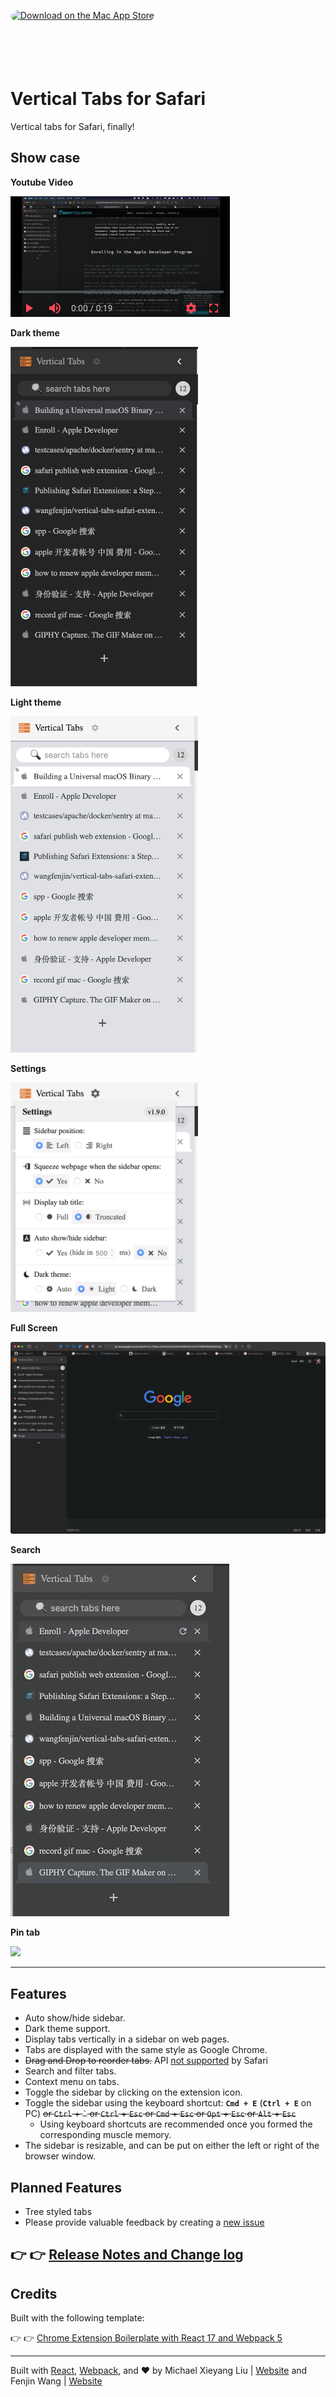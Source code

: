 <a href="https://apps.apple.com/us/app/vertical-tabs-for-safari/id1552657113?mt=12&amp;itsct=apps_box&amp;itscg=30200" style="display: inline-block; overflow: hidden; border-top-left-radius: 13px; border-top-right-radius: 13px; border-bottom-right-radius: 13px; border-bottom-left-radius: 13px; width: 250px; height: 83px;"><img src="https://tools.applemediaservices.com/api/badges/download-on-the-mac-app-store/black/en-US?size=250x83&amp;releaseDate=1612742400&h=ef9e23affbf94f6d250bca2dd156abf7" alt="Download on the Mac App Store" style="border-top-left-radius: 13px; border-top-right-radius: 13px; border-bottom-right-radius: 13px; border-bottom-left-radius: 13px; width: 250px; height: 83px;"></a>

# Vertical Tabs for Safari

Vertical tabs for Safari, finally!

## Show case

**Youtube Video**

[![Youtube Video](./preview/repo/youtube.png)](https://www.youtube.com/watch?v=GWtMthjoamM)

**Dark theme**

<img src="preview/macos-app-store/dark-mode.png" width="300"/>

**Light theme**

<img src="preview/macos-app-store/light-mode.png" width="300"/>

**Settings**

<img src="preview/macos-app-store/settings.png" width="300"/>

**Full Screen**

<img src="preview/macos-app-store/full-screen.png"/>

**Search**

<img src="preview/macos-app-store/search.gif" />

**Pin tab**

<img src="preview/macos-app-store/pin.gif" />

---

## Features

- Auto show/hide sidebar.
- Dark theme support.
- Display tabs vertically in a sidebar on web pages.
- Tabs are displayed with the same style as Google Chrome.
- ~~Drag and Drop to reorder tabs.~~ API [not supported](https://developer.mozilla.org/en-US/docs/Mozilla/Add-ons/WebExtensions/API/tabs/move) by Safari
- Search and filter tabs.
- Context menu on tabs.
- Toggle the sidebar by clicking on the extension icon.
- Toggle the sidebar using the keyboard shortcut: **`Cmd + E`** (**`Ctrl + E`** on PC) ~~or `Ctrl` + `` ` `` or `Ctrl` + `Esc` or `Cmd` + `Esc` or `Opt` + `Esc` or `Alt` + `Esc`~~
  - Using keyboard shortcuts are recommended once you formed the corresponding muscle memory.
- The sidebar is resizable, and can be put on either the left or right of the browser window.

## Planned Features

- Tree styled tabs
- Please provide valuable feedback by creating a [new issue](https://github.com/wangfenjin/vertical-tabs-safari-extension/issues/new)

## 👉 👉 [Release Notes and Change log](/CHANGELOG.md)

## Credits

Built with the following template:

👉 👉 [Chrome Extension Boilerplate with React 17 and Webpack 5](https://github.com/lxieyang/chrome-extension-boilerplate-react)

---

Built with [React](https://reactjs.org/), [Webpack](https://webpack.js.org/), and ❤ by Michael Xieyang Liu | [Website](https://lxieyang.github.io) and Fenjin Wang | [Website](https://www.wangfenjin.com)
